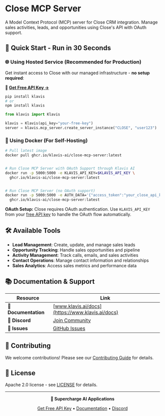 # Close MCP Server

A Model Context Protocol (MCP) server for Close CRM integration. Manage sales activities, leads, and opportunities using Close's API with OAuth support.

## 🚀 Quick Start - Run in 30 Seconds

### 🌐 Using Hosted Service (Recommended for Production)

Get instant access to Close with our managed infrastructure - **no setup required**:

**🔗 [Get Free API Key →](https://www.klavis.ai/home/api-keys)**

```bash
pip install klavis
# or
npm install klavis
```

```python
from klavis import Klavis

klavis = Klavis(api_key="your-free-key")
server = klavis.mcp_server.create_server_instance("CLOSE", "user123")
```

### 🐳 Using Docker (For Self-Hosting)

```bash
# Pull latest image
docker pull ghcr.io/klavis-ai/close-mcp-server:latest


# Run Close MCP Server with OAuth Support through Klavis AI
docker run -p 5000:5000 -e KLAVIS_API_KEY=$KLAVIS_API_KEY \
  ghcr.io/klavis-ai/close-mcp-server:latest


# Run Close MCP Server (no OAuth support)
docker run -p 5000:5000 -e AUTH_DATA='{"access_token":"your_close_api_key_here"}' \
  ghcr.io/klavis-ai/close-mcp-server:latest
```

**OAuth Setup:** Close requires OAuth authentication. Use `KLAVIS_API_KEY` from your [free API key](https://www.klavis.ai/home/api-keys) to handle the OAuth flow automatically.

## 🛠️ Available Tools

- **Lead Management**: Create, update, and manage sales leads
- **Opportunity Tracking**: Handle sales opportunities and pipeline
- **Activity Management**: Track calls, emails, and sales activities
- **Contact Operations**: Manage contact information and relationships
- **Sales Analytics**: Access sales metrics and performance data

## 📚 Documentation & Support

| Resource | Link |
|----------|------|
| **📖 Documentation** | [www.klavis.ai/docs](https://www.klavis.ai/docs) |
| **💬 Discord** | [Join Community](https://discord.gg/p7TuTEcssn) |
| **🐛 Issues** | [GitHub Issues](https://github.com/klavis-ai/klavis/issues) |

## 🤝 Contributing

We welcome contributions! Please see our [Contributing Guide](../../CONTRIBUTING.md) for details.

## 📜 License

Apache 2.0 license - see [LICENSE](../../LICENSE) for details.

---

<div align="center">
  <p><strong>🚀 Supercharge AI Applications </strong></p>
  <p>
    <a href="https://www.klavis.ai">Get Free API Key</a> •
    <a href="https://www.klavis.ai/docs">Documentation</a> •
    <a href="https://discord.gg/p7TuTEcssn">Discord</a>
  </p>
</div>
